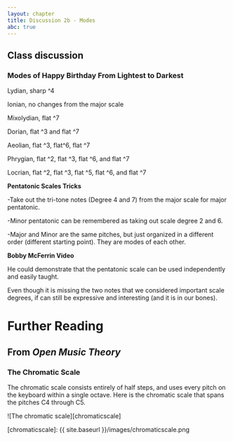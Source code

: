 ```yaml
---
layout: chapter
title: Discussion 2b - Modes
abc: true
---
```


## Class discussion

### Modes of Happy Birthday From Lightest to Darkest

Lydian, sharp ^4

Ionian, no changes from the major scale

Mixolydian, flat ^7

Dorian, flat ^3 and flat ^7

Aeolian, flat ^3, flat^6, flat ^7

Phrygian, flat ^2, flat ^3, flat ^6, and flat ^7

Locrian, flat ^2, flat ^3, flat ^5, flat ^6, and flat ^7

**Pentatonic Scales Tricks**

-Take out the tri-tone notes (Degree 4 and 7) from the major scale for major pentatonic.

-Minor pentatonic can be remembered as taking out scale degree 2 and 6.

-Major and Minor are the same pitches, but just organized in a different order (different starting point). They are modes of each other.

**Bobby McFerrin Video**

He could demonstrate that the pentatonic scale can be used independently and easily taught. 

Even though it is missing the two notes that we considered important scale degrees, if can still be expressive and interesting (and it is in our bones). 

# Further Reading

## From *Open Music Theory*

### The Chromatic Scale ###

The chromatic scale consists entirely of half steps, and uses every pitch on the keyboard within a single octave. Here is the chromatic scale that spans the pitches C4 through C5.

![The chromatic scale][chromaticscale]

[chromaticscale]: {{ site.baseurl }}/images/chromaticscale.png
